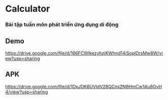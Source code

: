 # Calculator
### Bài tập tuần môn phát triển ứng dụng di động 
## Demo
https://drive.google.com/file/d/166FCWIkezyhzjKWhnd14iSoplDrsMw8W/view?usp=sharing

## APK 
https://drive.google.com/file/d/1DxJDK6UVldV28QCns2N6HmCw1Au8GvH4/view?usp=sharing
